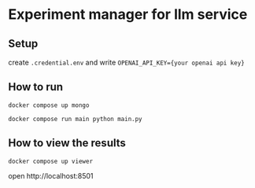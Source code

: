 # Experiment manager for llm service


## Setup

create `.credential.env` and write `OPENAI_API_KEY={your openai api key}`

## How to run

`docker compose up mongo`

`docker compose run main python main.py`

## How to view the results

`docker compose up viewer`

open http://localhost:8501
